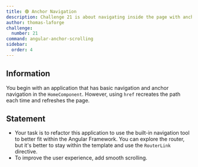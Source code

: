 ```yaml
---
title: 🟢 Anchor Navigation
description: Challenge 21 is about navigating inside the page with anchor
author: thomas-laforge
challenge:
  number: 21
command: angular-anchor-scrolling
sidebar:
  order: 4
---
```


## Information

You begin with an application that has basic navigation and anchor navigation in the `HomeComponent`. However, using `href` recreates the path each time and refreshes the page.

## Statement

- Your task is to refactor this application to use the built-in navigation tool to better fit within the Angular Framework. You can explore the router, but it's better to stay within the template and use the `RouterLink` directive.
- To improve the user experience, add smooth scrolling.
